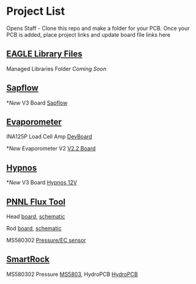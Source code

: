 # Project List
Opens Staff - Clone this repo and make a folder for your PCB. Once your PCB is added, place project links and update board file links here 

## [EAGLE Library Files](https://github.com/OPEnSLab-OSU/PCB/tree/master/OPEnS_Library)
Managed Libraries Folder *Coming Soon*

<!-- Copy an existing entry and add your project links directly below this comment -->
## [Sapflow](https://github.com/OPEnSLab-OSU/OPEnS-Lab-Home/wiki/Sap-Flow-Meter)

**New* V3 Board [Sapflow](https://github.com/OPEnSLab-OSU/PCB/tree/master/Sapflow)

## [Evaporometer](https://github.com/OPEnSLab-OSU/OPEnS-Lab-Home/wiki/Evaporometer)

INA125P Load Cell Amp [DevBoard](https://github.com/OPEnSLab-OSU/PCB/tree/master/Evaporometer_Lite/INA125P)

**New* Evaporometer V2 [V2.2 Board](https://github.com/OPEnSLab-OSU/PCB/tree/master/Evaporometer_Lite)

## [Hypnos](https://github.com/OPEnSLab-OSU/OPEnS-Hypnos)

**New* V3 Board [Hypnos 12V](https://github.com/OPEnSLab-OSU/PCB/tree/master/Hypnos)

## [PNNL Flux Tool](https://github.com/OPEnSLab-OSU/PNNLFluxV1)

Head [board](https://github.com/OPEnSLab-OSU/PCB/blob/master/PNNLFlux/Head-Board/head-board.brd),
[schematic](https://github.com/OPEnSLab-OSU/PCB/blob/master/PNNLFlux/Head-Board/head-board.sch)

Rod [board](https://github.com/OPEnSLab-OSU/PCB/blob/master/PNNLFlux/Rod-Board/rod-board.brd),
[schematic](https://github.com/OPEnSLab-OSU/PCB/blob/master/PNNLFlux/Rod-Board/rod-board.sch)

MS580302 [Pressure/EC sensor](https://github.com/OPEnSLab-OSU/PCB/tree/master/PNNLFlux/MS5803-02BA)

## [SmartRock](https://github.com/OPEnSLab-OSU/SmartRock)

MS580302 Pressure [MS5803](https://github.com/OPEnSLab-OSU/PCB/tree/master/SmartRock/MS5803), 
HydroPCB [HydroPCB](https://github.com/OPEnSLab-OSU/PCB/tree/master/SmartRock/HydroPCB)
